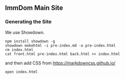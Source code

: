 ## ImmDom Main Site

### Generating the Site

We use Showdown.

```
npm install showdown -g
showdown makehtml -i pre-index.md -o pre-index.html
rm index.html
cat front.html pre-index.html back.html >> index.html
```

and then add CSS from
https://markdowncss.github.io/

```
open index.html
```
